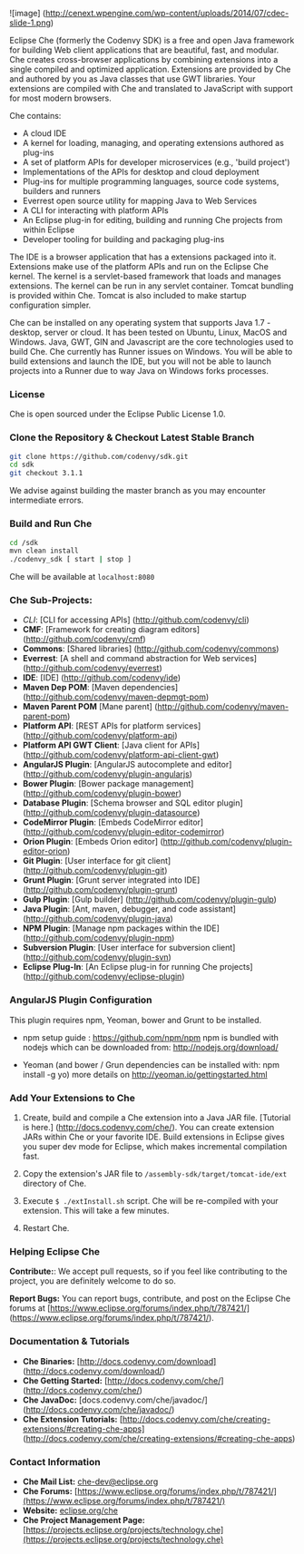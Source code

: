 ![image] (http://cenext.wpengine.com/wp-content/uploads/2014/07/cdec-slide-1.png)

Eclipse Che (formerly the Codenvy SDK) is a free and open Java framework for building Web client applications that are beautiful, fast, and modular. Che creates cross-browser applications by combining extensions into a single compiled and optimized application. Extensions are provided by Che and authored by you as Java classes that use GWT libraries. Your extensions are compiled with Che and translated to JavaScript with support for most modern browsers.

Che contains:
* A cloud IDE
* A kernel for loading, managing, and operating extensions authored as plug-ins
* A set of platform APIs for developer microservices (e.g., 'build project')
* Implementations of the APIs for desktop and cloud deployment
* Plug-ins for multiple programming languages, source code systems, builders and runners
* Everrest open source utility for mapping Java to Web Services
* A CLI for interacting with platform APIs
* An Eclipse plug-in for editing, building and running Che projects from within Eclipse
* Developer tooling for building and packaging plug-ins

The IDE is a browser application that has a extensions packaged into it. Extensions make use of the platform APIs and run on the Eclipse Che kernel. The kernel is a servlet-based framework that loads and manages extensions.  The kernel can be run in any servlet container. Tomcat bundling is provided within Che. Tomcat is also included to make startup configuration simpler. 

Che can be installed on any operating system that supports Java 1.7 - desktop, server or cloud. It has been tested on Ubuntu, Linux, MacOS and Windows. Java, GWT, GIN and Javascript are the core technologies used to build Che. Che currently has Runner issues on Windows. You will be able to build extensions and launch the IDE, but you will not be able to launch projects into a Runner due to way Java on Windows forks processes.

### License
Che is open sourced under the Eclipse Public License 1.0.

### Clone the Repository & Checkout Latest Stable Branch

```sh
git clone https://github.com/codenvy/sdk.git
cd sdk
git checkout 3.1.1
```

We advise against building the master branch as you may encounter intermediate errors. 

### Build and Run Che
```sh
cd /sdk
mvn clean install
./codenvy_sdk [ start | stop ]
```

Che will be available at ```localhost:8080```

### Che Sub-Projects:
* *CLI*:                       [CLI for accessing APIs] (http://github.com/codenvy/cli)
* **CMF**:                     [Framework for creating diagram editors] (http://github.com/codenvy/cmf)
* **Commons**:                 [Shared libraries] (http://github.com/codenvy/commons)
* **Everrest**:                [A shell and command abstraction for Web services] (http://github.com/codenvy/everrest)
* **IDE**:                     [IDE] (http://github.com/codenvy/ide)
* **Maven Dep POM**:           [Maven dependencies] (http://github.com/codenvy/maven-depmgt-pom)
* **Maven Parent POM**         [Mane parent] (http://github.com/codenvy/maven-parent-pom)
* **Platform API**:            [REST APIs for platform services] (http://github.com/codenvy/platform-api)
* **Platform API GWT Client**: [Java client for APIs] (http://github.com/codenvy/platform-api-client-gwt)
* **AngularJS Plugin**:        [AngularJS autocomplete and editor] (http://github.com/codenvy/plugin-angularjs)
* **Bower Plugin**:            [Bower package management] (http://github.com/codenvy/plugin-bower)
* **Database Plugin**:         [Schema browser and SQL editor plugin] (http://github.com/codenvy/plugin-datasource)
* **CodeMirror Plugin**:       [Embeds CodeMirror editor] (http://github.com/codenvy/plugin-editor-codemirror)
* **Orion Plugin**:            [Embeds Orion editor] (http://github.com/codenvy/plugin-editor-orion)
* **Git Plugin**:              [User interface for git client] (http://github.com/codenvy/plugin-git)
* **Grunt Plugin**:            [Grunt server integrated into IDE] (http://github.com/codenvy/plugin-grunt)
* **Gulp Plugin**:             [Gulp builder] (http://github.com/codenvy/plugin-gulp)
* **Java Plugin**:             [Ant, maven, debugger, and code assistant] (http://github.com/codenvy/plugin-java)
* **NPM Plugin**:              [Manage npm packages within the IDE] (http://github.com/codenvy/plugin-npm)
* **Subversion Plugin**:       [User interface for subversion client] (http://github.com/codenvy/plugin-svn)
* **Eclipse Plug-In**:         [An Eclipse plug-in for running Che projects] (http://github.com/codenvy/eclipse-plugin)



### AngularJS Plugin Configuration
This plugin requires npm, Yeoman, bower and Grunt to be installed.

* npm setup guide : https://github.com/npm/npm
npm is bundled with nodejs which can be downloaded from: http://nodejs.org/download/

* Yeoman (and bower / Grun dependencies can be installed with: npm install -g yo)
   more details on http://yeoman.io/gettingstarted.html

### Add Your Extensions to Che
1. Create, build and compile a Che extension into a Java JAR file. [Tutorial is here.] (http://docs.codenvy.com/che/). You can create extension JARs within Che or your favorite IDE. Build extensions in Eclipse gives you super dev mode for Eclipse, which makes incremental compilation fast.

2. Copy the extension's JAR file to ```/assembly-sdk/target/tomcat-ide/ext``` directory of Che.  

3. Execute ```$ ./extInstall.sh``` script. Che will be re-compiled with your extension. This will take a few minutes.

4. Restart Che.

### Helping Eclipse Che

**Contribute:**: We accept pull requests, so if you feel like contributing to the project, you are definitely welcome to do so.

**Report Bugs:** You can report bugs, contribute, and post on the Eclipse Che forums at [https://www.eclipse.org/forums/index.php/t/787421/] (https://www.eclipse.org/forums/index.php/t/787421/). 

### Documentation & Tutorials
* **Che Binaries:** [http://docs.codenvy.com/download] (http://docs.codenvy.com/download/)
* **Che Getting Started:** [http://docs.codenvy.com/che/] (http://docs.codenvy.com/che/)
* **Che JavaDoc:** [docs.codenvy.com/che/javadoc/] (http://docs.codenvy.com/che/javadoc/)
* **Che Extension Tutorials:** [http://docs.codenvy.com/che/creating-extensions/#creating-che-apps] (http://docs.codenvy.com/che/creating-extensions/#creating-che-apps)


### Contact Information
* **Che Mail List:** [che-dev@eclipse.org](email:che-dev@eclipse.org)
* **Che Forums:** [https://www.eclipse.org/forums/index.php/t/787421/](https://www.eclipse.org/forums/index.php/t/787421/)
* **Website:** [eclipse.org/che](https://eclipse.org/che)
* **Che Project Management Page:** [https://projects.eclipse.org/projects/technology.che](https://projects.eclipse.org/projects/technology.che)
